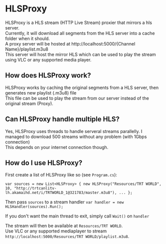 # HLSProxy

HLSProxy is a HLS stream (HTTP Live Stream) proxier that mirrors a hls server. <br />
Currently, it will download all segments from the HLS server into a cache folder when it should. <br />
A proxy server will be hosted at http://localhost:5000/{Channel Name}/playlist.m3u8 <br />
This server will host the mirror HLS which can be used to play the stream using VLC or any supported media player.

## How does HLSProxy work?

HLSProxy works by caching the original segments from a HLS server, then generates new playlist (.m3u8) file <br />
This file can be used to play the stream from our server instead of the original stream (Proxy). <br />

## Can HLSProxy handle multiple HLS?

Yes, HLSProxy uses threads to handle serveral streams parallelly. I managed to download 500 streams without any problem (with 1Gbps connection) <br />
This depends on your internet connection though.

## How do I use HLSProxy?

First create a list of HLSProxy like so (see `Program.cs`): <br />

`var sources = new List<HLSProxy>
            {
                new HLSProxy("Resources/TRT WORLD", 10,
                    "http://trtcanlitv-lh.akamaihd.net/i/TRTWORLD_1@321783/master.m3u8"),
                ...
            };`


Then pass `sources` to a stream handler `var handler = new HLSHandler(sources).Run();` <br />

If you don't want the main thread to exit, simply call `Wait()` on `handler` <br />

The stream will then be available at `Resources/TRT WORLD`.  <br />
Use VLC or any supported mediaplayer to stream `http://localhost:5000/Resources/TRT WORLD/playlist.m3u8`.